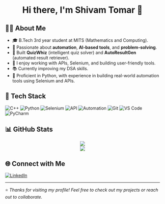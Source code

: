 <h1 align="center">Hi there, I'm Shivam Tomar 👋</h1>

## 🧑‍💻 About Me

- 🎓 B.Tech 3rd year student at MITS (Mathematics and Computing).
- 🤖 Passionate about **automation**, **AI-based tools**, and **problem-solving**.
- 🚀 Built **QuizWhiz** (intelligent quiz solver) and **AutoResultGen** (automated result retriever).
- 🔧 I enjoy working with APIs, Selenium, and building user-friendly tools.
- 📚 Currently improving my DSA skills.
- 🐍 Proficient in Python, with experience in building real-world automation tools using Selenium and APIs.


## 🔧 Tech Stack

![C++](https://img.shields.io/badge/-C++-00599C?style=flat-square&logo=c%2b%2b&logoColor=white)
![Python](https://img.shields.io/badge/-Python-3776AB?style=flat-square&logo=python&logoColor=white)
![Selenium](https://img.shields.io/badge/-Selenium-43B02A?style=flat-square&logo=selenium&logoColor=white)
![API](https://img.shields.io/badge/-API%20Integration-black?style=flat-square)
![Automation](https://img.shields.io/badge/-Automation-blue?style=flat-square)
![Git](https://img.shields.io/badge/-Git-F05032?style=flat-square&logo=git&logoColor=white)
![VS Code](https://img.shields.io/badge/-VS%20Code-007ACC?style=flat-square&logo=visual-studio-code&logoColor=white)
![PyCharm](https://img.shields.io/badge/-PyCharm-000000?style=flat-square&logo=pycharm&logoColor=white)

## 📊 GitHub Stats

<p align="center">
  <img src="https://github-readme-stats.vercel.app/api/top-langs/?username=shivamtomar&layout=compact&theme=tokyonight" />
  <br>
  <img src="https://github-readme-stats.vercel.app/api?username=shivamtomar&show_icons=true&theme=tokyonight" />
</p>

## 🌐 Connect with Me

[![LinkedIn](https://img.shields.io/badge/-LinkedIn-blue?style=flat-square&logo=linkedin&logoColor=white)](https://www.linkedin.com/in/shivam-tomar-95994b280)

---

⭐ *Thanks for visiting my profile! Feel free to check out my projects or reach out to collaborate.*

